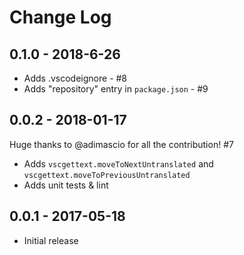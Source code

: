 # Change Log

## 0.1.0 - 2018-6-26
- Adds .vscodeignore - #8
- Adds "repository" entry in `package.json` - #9

## 0.0.2 - 2018-01-17
Huge thanks to @adimascio for all the contribution! #7
- Adds `vscgettext.moveToNextUntranslated` and `vscgettext.moveToPreviousUntranslated`
- Adds unit tests & lint

## 0.0.1 - 2017-05-18
- Initial release
